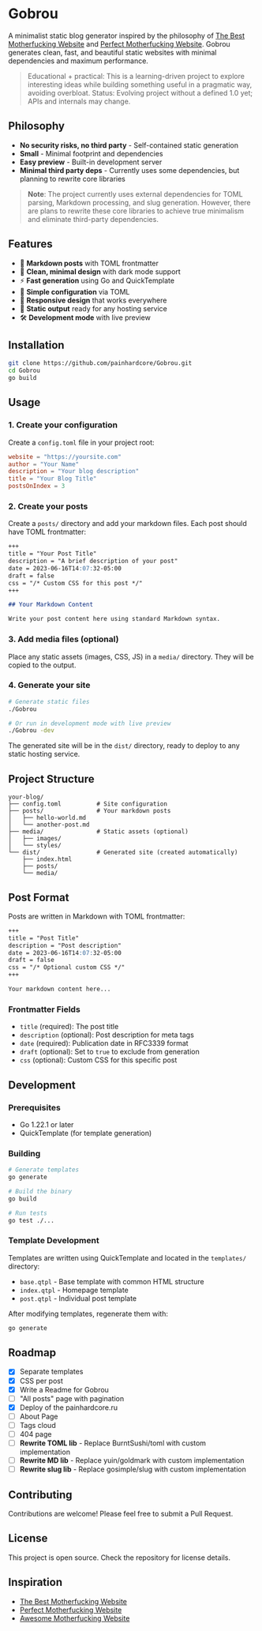 # Gobrou

A minimalist static blog generator inspired by the philosophy of [The Best Motherfucking Website](https://thebestmotherfucking.website/) and [Perfect Motherfucking Website](https://perfectmotherfuckingwebsite.com/). Gobrou generates clean, fast, and beautiful static websites with minimal dependencies and maximum performance.

> Educational + practical: This is a learning-driven project to explore interesting ideas while building something useful in a pragmatic way, avoiding overbloat.
> Status: Evolving project without a defined 1.0 yet; APIs and internals may change.

## Philosophy

- **No security risks, no third party** - Self-contained static generation
- **Small** - Minimal footprint and dependencies
- **Easy preview** - Built-in development server
- **Minimal third party deps** - Currently uses some dependencies, but planning to rewrite core libraries

> **Note**: The project currently uses external dependencies for TOML parsing, Markdown processing, and slug generation. However, there are plans to rewrite these core libraries to achieve true minimalism and eliminate third-party dependencies.

## Features

- 📝 **Markdown posts** with TOML frontmatter
- 🎨 **Clean, minimal design** with dark mode support
- ⚡ **Fast generation** using Go and QuickTemplate
- 🔧 **Simple configuration** via TOML
- 📱 **Responsive design** that works everywhere
- 🚀 **Static output** ready for any hosting service
- 🛠️ **Development mode** with live preview

## Installation

```bash
git clone https://github.com/painhardcore/Gobrou.git
cd Gobrou
go build
```

## Usage

### 1. Create your configuration

Create a `config.toml` file in your project root:

```toml
website = "https://yoursite.com"
author = "Your Name"
description = "Your blog description"
title = "Your Blog Title"
postsOnIndex = 3
```

### 2. Create your posts

Create a `posts/` directory and add your markdown files. Each post should have TOML frontmatter:

```markdown
+++
title = "Your Post Title"
description = "A brief description of your post"
date = 2023-06-16T14:07:32-05:00
draft = false
css = "/* Custom CSS for this post */"
+++

## Your Markdown Content

Write your post content here using standard Markdown syntax.
```

### 3. Add media files (optional)

Place any static assets (images, CSS, JS) in a `media/` directory. They will be copied to the output.

### 4. Generate your site

```bash
# Generate static files
./Gobrou

# Or run in development mode with live preview
./Gobrou -dev
```

The generated site will be in the `dist/` directory, ready to deploy to any static hosting service.

## Project Structure

```
your-blog/
├── config.toml          # Site configuration
├── posts/               # Your markdown posts
│   ├── hello-world.md
│   └── another-post.md
├── media/               # Static assets (optional)
│   ├── images/
│   └── styles/
└── dist/                # Generated site (created automatically)
    ├── index.html
    ├── posts/
    └── media/
```

## Post Format

Posts are written in Markdown with TOML frontmatter:

```markdown
+++
title = "Post Title"
description = "Post description"
date = 2023-06-16T14:07:32-05:00
draft = false
css = "/* Optional custom CSS */"
+++

Your markdown content here...
```

### Frontmatter Fields

- `title` (required): The post title
- `description` (optional): Post description for meta tags
- `date` (required): Publication date in RFC3339 format
- `draft` (optional): Set to `true` to exclude from generation
- `css` (optional): Custom CSS for this specific post

## Development

### Prerequisites

- Go 1.22.1 or later
- QuickTemplate (for template generation)

### Building

```bash
# Generate templates
go generate

# Build the binary
go build

# Run tests
go test ./...
```

### Template Development

Templates are written using QuickTemplate and located in the `templates/` directory:

- `base.qtpl` - Base template with common HTML structure
- `index.qtpl` - Homepage template
- `post.qtpl` - Individual post template

After modifying templates, regenerate them with:

```bash
go generate
```

## Roadmap

- [x] Separate templates
- [x] CSS per post
- [x] Write a Readme for Gobrou
- [ ] "All posts" page with pagination
- [x] Deploy of the painhardcore.ru
- [ ] About Page
- [ ] Tags cloud
- [ ] 404 page
- [ ] **Rewrite TOML lib** - Replace BurntSushi/toml with custom implementation
- [ ] **Rewrite MD lib** - Replace yuin/goldmark with custom implementation
- [ ] **Rewrite slug lib** - Replace gosimple/slug with custom implementation

## Contributing

Contributions are welcome! Please feel free to submit a Pull Request.

## License

This project is open source. Check the repository for license details.

## Inspiration

- [The Best Motherfucking Website](https://thebestmotherfucking.website/)
- [Perfect Motherfucking Website](https://perfectmotherfuckingwebsite.com/)
- [Awesome Motherfucking Website](https://github.com/lyoshenka/awesome-motherfucking-website)
